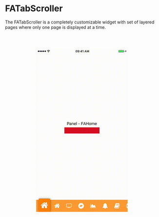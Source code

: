 # FATabScroller
The FATabScroller is a completely customizable widget with set of layered pages where only one page is displayed at a time.

<br><br>
<p align="center">
  <img src="https://github.com/mevalid/FATabScroller/blob/master/example.gif">
</p>
